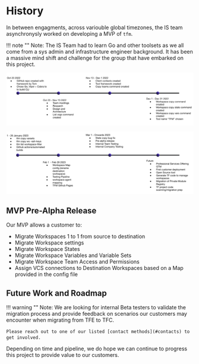 # History

In between engagments, across variouble global timezones, the IS team asynchronysly worked on developing a MVP of `tfm`. 

!!! note ""
    Note: The IS Team had to learn Go and other toolsets as we all come from a sys admin and infrastructure engineer background. It has been a massive mind shift and challenge for the group that have embarked on this project. 

![tfm-history-1](../images/tfm-history-1.png)

![tfm-history-2](../images/tfm-history-2.png)


## MVP Pre-Alpha Release

Our MVP allows a customer to:

- Migrate Workspaces 1 to 1 from source to destination
- Migrate Workspace settings
- Migrate Workspace States
- Migrate Workspace Variables and Variable Sets
- Migrate Workspace Team Access and Permissions
- Assign VCS connections to Destination Workspaces based on a Map provided in the config file 



## Future Work and Roadmap

!!! warning ""
    Note: We are looking for internal Beta testers to validate the migration process and provide feedback on scenarios our customers may encounter when migrating from TFE to TFC. 

    Please reach out to one of our listed [contact methods](#contacts) to get involved.


Depending on time and pipeline, we do hope we can continue to progress this project to provide value to our customers. 

